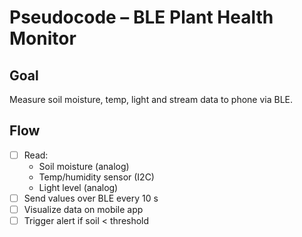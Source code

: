 # Pseudocode – BLE Plant Health Monitor

## Goal
Measure soil moisture, temp, light and stream data to phone via BLE.

## Flow
- [ ] Read:
  - Soil moisture (analog)
  - Temp/humidity sensor (I2C)
  - Light level (analog)
- [ ] Send values over BLE every 10 s
- [ ] Visualize data on mobile app
- [ ] Trigger alert if soil < threshold
